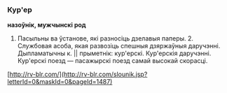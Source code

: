 ### Кур'ер
**назоўнік, мужчынскі род**

1. Пасыльны ва ўстанове, які разносіць дзелавыя паперы. 2. Службовая асоба, якая развозіць спешныя дзяржаўныя даручэнні. Дыпламатычны к. || прыметнік: кур'ерскі. Кур'ерскія даручэнні. Кур'ерскі поезд — пасажырскі поезд самай высокай скорасці.

<a rel="author">[http://rv-blr.com/](http://rv-blr.com/slounik.jsp?letterId=0&maskId=0&pageId=1487)</a>
